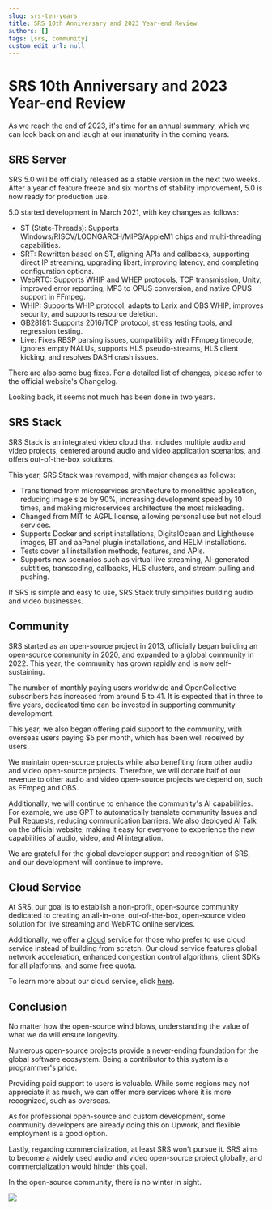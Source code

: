 ```yaml
---
slug: srs-ten-years
title: SRS 10th Anniversary and 2023 Year-end Review
authors: []
tags: [srs, community]
custom_edit_url: null
---
```


# SRS 10th Anniversary and 2023 Year-end Review

As we reach the end of 2023, it's time for an annual summary, which we can look back on and laugh at 
our immaturity in the coming years.

<!--truncate-->

## SRS Server

SRS 5.0 will be officially released as a stable version in the next two weeks. After a year of feature 
freeze and six months of stability improvement, 5.0 is now ready for production use.

5.0 started development in March 2021, with key changes as follows:

* ST (State-Threads): Supports Windows/RISCV/LOONGARCH/MIPS/AppleM1 chips and multi-threading capabilities.
* SRT: Rewritten based on ST, aligning APIs and callbacks, supporting direct IP streaming, upgrading libsrt, improving latency, and completing configuration options.
* WebRTC: Supports WHIP and WHEP protocols, TCP transmission, Unity, improved error reporting, MP3 to OPUS conversion, and native OPUS support in FFmpeg.
* WHIP: Supports WHIP protocol, adapts to Larix and OBS WHIP, improves security, and supports resource deletion.
* GB28181: Supports 2016/TCP protocol, stress testing tools, and regression testing.
* Live: Fixes RBSP parsing issues, compatibility with FFmpeg timecode, ignores empty NALUs, supports HLS pseudo-streams, HLS client kicking, and resolves DASH crash issues.

There are also some bug fixes. For a detailed list of changes, please refer to the official 
website's Changelog.

Looking back, it seems not much has been done in two years.

## SRS Stack

SRS Stack is an integrated video cloud that includes multiple audio and video projects, centered around 
audio and video application scenarios, and offers out-of-the-box solutions.

This year, SRS Stack was revamped, with major changes as follows:

* Transitioned from microservices architecture to monolithic application, reducing image size by 90%, increasing development speed by 10 times, and making microservices architecture the most misleading.
* Changed from MIT to AGPL license, allowing personal use but not cloud services.
* Supports Docker and script installations, DigitalOcean and Lighthouse images, BT and aaPanel plugin installations, and HELM installations.
* Tests cover all installation methods, features, and APIs.
* Supports new scenarios such as virtual live streaming, AI-generated subtitles, transcoding, callbacks, HLS clusters, and stream pulling and pushing.

If SRS is simple and easy to use, SRS Stack truly simplifies building audio and video businesses.

## Community

SRS started as an open-source project in 2013, officially began building an open-source community in 
2020, and expanded to a global community in 2022. This year, the community has grown rapidly and is 
now self-sustaining.

The number of monthly paying users worldwide and OpenCollective subscribers has increased from around 
5 to 41. It is expected that in three to five years, dedicated time can be invested in supporting community 
development.

This year, we also began offering paid support to the community, with overseas users paying $5 per month, 
which has been well received by users.

We maintain open-source projects while also benefiting from other audio and video open-source projects. 
Therefore, we will donate half of our revenue to other audio and video open-source projects we depend on,
such as FFmpeg and OBS.

Additionally, we will continue to enhance the community's AI capabilities. For example, we use GPT to 
automatically translate community Issues and Pull Requests, reducing communication barriers. We also 
deployed AI Talk on the official website, making it easy for everyone to experience the new capabilities 
of audio, video, and AI integration.

We are grateful for the global developer support and recognition of SRS, and our development will continue
to improve.

## Cloud Service

At SRS, our goal is to establish a non-profit, open-source community dedicated to creating an all-in-one,
out-of-the-box, open-source video solution for live streaming and WebRTC online services.

Additionally, we offer a [cloud](/cloud) service for those who prefer to use cloud service instead of building from
scratch. Our cloud service features global network acceleration, enhanced congestion control algorithms,
client SDKs for all platforms, and some free quota.

To learn more about our cloud service, click [here](/docs/v6/doc/cloud).

## Conclusion

No matter how the open-source wind blows, understanding the value of what we do will ensure longevity.

Numerous open-source projects provide a never-ending foundation for the global software ecosystem. Being 
a contributor to this system is a programmer's pride.

Providing paid support to users is valuable. While some regions may not appreciate it as much, we can 
offer more services where it is more recognized, such as overseas.

As for professional open-source and custom development, some community developers are already doing 
this on Upwork, and flexible employment is a good option.

Lastly, regarding commercialization, at least SRS won't pursue it. SRS aims to become a widely used 
audio and video open-source project globally, and commercialization would hinder this goal.

In the open-source community, there is no winter in sight.

![](https://ossrs.io/gif/v1/sls.gif?site=ossrs.io&path=/lts/blog-en/2023-12-15-SRS-Ten-Years)
